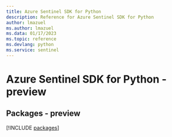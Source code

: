 ```yaml
---
title: Azure Sentinel SDK for Python
description: Reference for Azure Sentinel SDK for Python
author: lmazuel
ms.author: lmazuel
ms.data: 01/17/2023
ms.topic: reference
ms.devlang: python
ms.service: sentinel
---
```

# Azure Sentinel SDK for Python - preview
## Packages - preview
[!INCLUDE [packages](sentinel-index.md)]